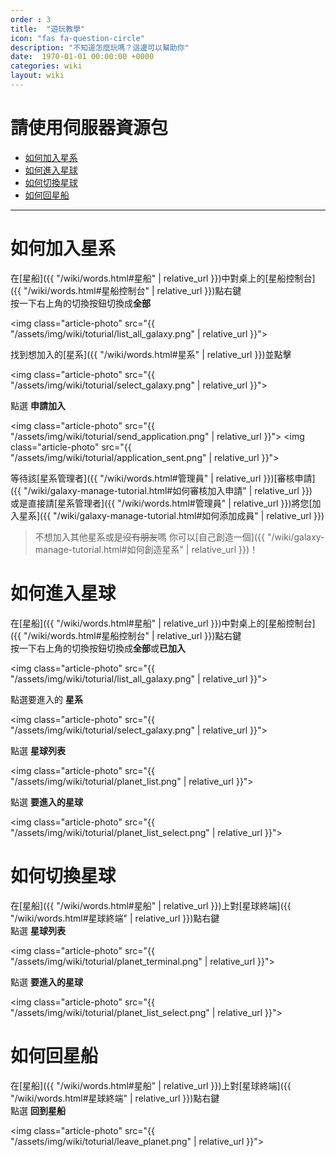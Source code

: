 ```yaml
---
order : 3
title:  "遊玩教學"
icon: "fas fa-question-circle"
description: "不知道怎麼玩嗎？這邊可以幫助你"
date:  1970-01-01 00:00:00 +0000
categories: wiki
layout: wiki
---
```


# 請使用伺服器資源包

- [如何加入星系](#如何加入星系)
- [如何進入星球](#如何進入星球)
- [如何切換星球](#如何切換星球)
- [如何回星船](#如何回星船)
  
---

# 如何加入星系

在[星船]({{ "/wiki/words.html#星船" | relative_url }})中對桌上的[星船控制台]({{ "/wiki/words.html#星船控制台" | relative_url }})點右鍵  
按一下右上角的切換按鈕切換成**全部**  

<img class="article-photo" src="{{ "/assets/img/wiki/toturial/list_all_galaxy.png" | relative_url }}">

找到想加入的[星系]({{ "/wiki/words.html#星系" | relative_url }})並點擊  

<img class="article-photo" src="{{ "/assets/img/wiki/toturial/select_galaxy.png" | relative_url }}">

點選 **申請加入**  

<img class="article-photo" src="{{ "/assets/img/wiki/toturial/send_application.png" | relative_url }}">
<img class="article-photo" src="{{ "/assets/img/wiki/toturial/application_sent.png" | relative_url }}">

等待該[星系管理者]({{ "/wiki/words.html#管理員" | relative_url }})[審核申請]({{ "/wiki/galaxy-manage-tutorial.html#如何審核加入申請" | relative_url }})  
或是直接請[星系管理者]({{ "/wiki/words.html#管理員" | relative_url }})將您[加入星系]({{ "/wiki/galaxy-manage-tutorial.html#如何添加成員" | relative_url }})

> 不想加入其他星系或是~~沒有朋友~~嗎 你可以[自己創造一個]({{ "/wiki/galaxy-manage-tutorial.html#如何創造星系" | relative_url }})！

# 如何進入星球

在[星船]({{ "/wiki/words.html#星船" | relative_url }})中對桌上的[星船控制台]({{ "/wiki/words.html#星船控制台" | relative_url }})點右鍵  
按一下右上角的切換按鈕切換成**全部**或**已加入**  

<img class="article-photo" src="{{ "/assets/img/wiki/toturial/list_all_galaxy.png" | relative_url }}">

點選要進入的 **星系**  

<img class="article-photo" src="{{ "/assets/img/wiki/toturial/select_galaxy.png" | relative_url }}">

點選 **星球列表**  

<img class="article-photo" src="{{ "/assets/img/wiki/toturial/planet_list.png" | relative_url }}">

點選 **要進入的星球**

<img class="article-photo" src="{{ "/assets/img/wiki/toturial/planet_list_select.png" | relative_url }}">

# 如何切換星球

在[星船]({{ "/wiki/words.html#星船" | relative_url }})上對[星球終端]({{ "/wiki/words.html#星球終端" | relative_url }})點右鍵  
點選 **星球列表**  

<img class="article-photo" src="{{ "/assets/img/wiki/toturial/planet_terminal.png" | relative_url }}">

點選 **要進入的星球**

<img class="article-photo" src="{{ "/assets/img/wiki/toturial/planet_list_select.png" | relative_url }}">

# 如何回星船

在[星船]({{ "/wiki/words.html#星船" | relative_url }})上對[星球終端]({{ "/wiki/words.html#星球終端" | relative_url }})點右鍵  
點選 **回到星船**

<img class="article-photo" src="{{ "/assets/img/wiki/toturial/leave_planet.png" | relative_url }}">
